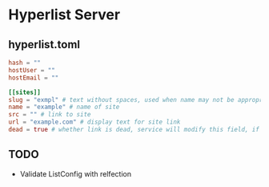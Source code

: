 # Hyperlist Server

## hyperlist.toml

```toml
hash = ""
hostUser = ""
hostEmail = ""

[[sites]]
slug = "exmpl" # text without spaces, used when name may not be appropriate (e.g. routes)
name = "example" # name of site
src = "" # link to site
url = "example.com" # display text for site link
dead = true # whether link is dead, service will modify this field, if the link is found to be dead
```

## TODO

- Validate ListConfig with relfection

